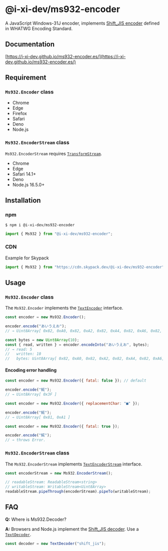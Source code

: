 # @i-xi-dev/ms932-encoder

A JavaScript Windows-31J encoder, implements [Shift_JIS encoder](https://encoding.spec.whatwg.org/#shift_jis-encoder) defined in WHATWG Encoding Standard.


## Documentation

[https://i-xi-dev.github.io/ms932-encoder.es/](https://i-xi-dev.github.io/ms932-encoder.es/)


## Requirement

### `Ms932.Encoder` class

- Chrome
- Edge
- Firefox
- Safari
- Deno
- Node.js

### `Ms932.EncoderStream` class

`Ms932.EncoderStream` requires [`TransformStream`](https://developer.mozilla.org/en-US/docs/Web/API/TransformStream).

- Chrome
- Edge
- Safari 14.1+
- Deno
- Node.js 16.5.0+


## Installation

### npm

```console
$ npm i @i-xi-dev/ms932-encoder
```

```javascript
import { Ms932 } from "@i-xi-dev/ms932-encoder";
```

### CDN

Example for Skypack
```javascript
import { Ms932 } from "https://cdn.skypack.dev/@i-xi-dev/ms932-encoder";
```


## Usage

### `Ms932.Encoder` class

The `Ms932.Encoder` implements the [`TextEncoder`](https://developer.mozilla.org/en-US/docs/Web/API/TextEncoder) interface.

```javascript
const encoder = new Ms932.Encoder();

encoder.encode("あいうえお");
// → Uint8Array[ 0x82, 0xA0, 0x82, 0xA2, 0x82, 0xA4, 0x82, 0xA6, 0x82, 0xA8 ]

const bytes = new Uint8Array(10);
const { read, written } = encoder.encodeInto("あいうえお", bytes);
// → read: 5
//   written: 10
//   bytes: Uint8Array[ 0x82, 0xA0, 0x82, 0xA2, 0x82, 0xA4, 0x82, 0xA6, 0x82, 0xA8 ]
```

#### Encoding error handling
```javascript
const encoder = new Ms932.Encoder({ fatal: false }); // default

encoder.encode("𩸽");
// → Uint8Array[ 0x3F ]
```

```javascript
const encoder = new Ms932.Encoder({ replacementChar: "■" });

encoder.encode("𩸽");
// → Uint8Array[ 0x81, 0xA1 ]
```

```javascript
const encoder = new Ms932.Encoder({ fatal: true });

encoder.encode("𩸽");
// → throws Error.
```

### `Ms932.EncoderStream` class

The `Ms932.EncoderStream` implements [`TextEncoderStream`](https://developer.mozilla.org/en-US/docs/Web/API/TextEncoderStream) interface.

```javascript
const encoderStream = new Ms932.EncoderStream();

// readableStream: ReadableStream<string>
// writableStream: WritableStream<Uint8Array>
readableStream.pipeThrough(encoderStream).pipeTo(writableStream);
```


## FAQ

**Q:** Where is Ms932.Decoder?

**A:** Browsers and Node.js implement the [Shift_JIS decoder](https://encoding.spec.whatwg.org/#shift_jis-decoder).
Use a [`TextDecoder`](https://developer.mozilla.org/en-US/docs/Web/API/TextDecoder).
```javascript
const decoder = new TextDecoder("shift_jis");
```
